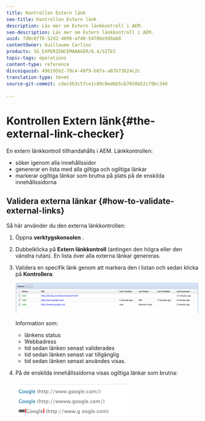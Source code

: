 ```yaml
---
title: Kontrollen Extern länk
seo-title: Kontrollen Extern länk
description: Läs mer om Extern länkkontroll i AEM.
seo-description: Läs mer om Extern länkkontroll i AEM.
uuid: fd0c6ff6-52d2-4096-af40-54786e9d9ab8
contentOwner: Guillaume Carlino
products: SG_EXPERIENCEMANAGER/6.4/SITES
topic-tags: operations
content-type: reference
discoiquuid: 49b195b2-78c4-49f9-b07a-a87b73624c2c
translation-type: tm+mt
source-git-commit: cdec5b3c57ce1c80c0ed6b5cb7650b52cf9bc340

---
```



# Kontrollen Extern länk{#the-external-link-checker}

En extern länkkontroll tillhandahålls i AEM. Länkkontrollen:

* söker igenom alla innehållssidor
* genererar en lista med alla giltiga och ogiltiga länkar
* markerar ogiltiga länkar som brutna på plats på de enskilda innehållssidorna

## Validera externa länkar {#how-to-validate-external-links}

Så här använder du den externa länkkontrollen:

1. Öppna **verktygskonsolen** .
1. Dubbelklicka på **Extern länkkontroll** (antingen den högra eller den vänstra rutan). En lista över alla externa länkar genereras.
1. Validera en specifik länk genom att markera den i listan och sedan klicka på **Kontrollera**:

   ![chlimage_1-109](assets/chlimage_1-109.png)

   Information som:

   * länkens status
   * Webbadress
   * tid sedan länken senast validerades
   * tid sedan länken senast var tillgänglig
   * tid sedan länken senast användes
   visas.

1. På de enskilda innehållssidorna visas ogiltiga länkar som brutna:

   ![chlimage_1-110](assets/chlimage_1-110.png)

